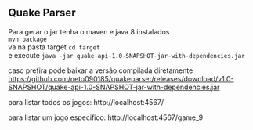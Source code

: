 ## Quake Parser

Para gerar o jar tenha o maven e java 8 instalados  
`mvn package`  
va na pasta target `cd target`  
e execute `java -jar quake-api-1.0-SNAPSHOT-jar-with-dependencies.jar`  

caso prefira pode baixar a versão compilada diretamente https://github.com/neto090185/quakeparser/releases/download/v1.0-SNAPSHOT/quake-api-1.0-SNAPSHOT-jar-with-dependencies.jar


para listar todos os jogos:
http://localhost:4567/

para listar um jogo especifico:
http://localhost:4567/game_9
